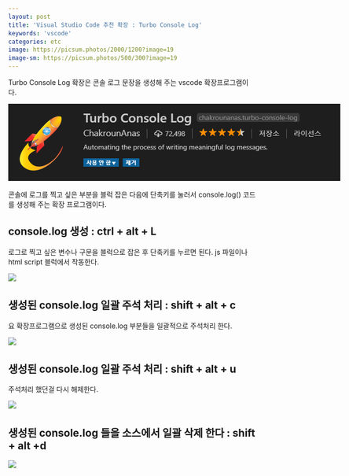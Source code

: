 ```yaml
---
layout: post
title: 'Visual Studio Code 추천 확장 : Turbo Console Log'
keywords: 'vscode'
categories: etc
image: https://picsum.photos/2000/1200?image=19
image-sm: https://picsum.photos/500/300?image=19
---
```


Turbo Console Log 확장은 콘솔 로그 문장을 생성해 주는 vscode 확장프로그램이다.

<img src="/assets/attach/201904/turbo-console-log.png" style="max-width:700px;">

콘솔에 로그를 찍고 싶은 부분을 블럭 잡은 다음에 단축키를 눌러서 console.log() 코드를 생성해 주는 확장 프로그램이다.

## console.log 생성 : ctrl + alt + L

로그로 찍고 싶은 변수나 구문을 블럭으로 잡은 후 단축키를 누르면 된다. js 파일이나 html script 블럭에서 작동한다.

<img src="https://camo.githubusercontent.com/b83125daaa0adac01f1b9c74a4d491c3465fcfc6/68747470733a2f2f696d6167652e6962622e636f2f6479737737702f696e736572745f6c6f675f6d6573736167652e676966" style="max-width:600px">

<ins class="adsbygoogle"
     style="display:block; text-align:center;"
     data-ad-layout="in-article"
     data-ad-format="fluid"
     data-ad-client="ca-pub-7073298118440059"
     data-ad-slot="8400970402"></ins>

<script>
     (adsbygoogle = window.adsbygoogle || []).push({});
</script>

## 생성된 console.log 일괄 주석 처리 : shift + alt + c

요 확장프로그램으로 생성된 console.log 부분들을 일괄적으로 주석처리 한다.

<img src="https://camo.githubusercontent.com/95d05b9a33605ec4b6aadb39d59d04b0872836fb/68747470733a2f2f696d6167652e6962622e636f2f655677544c392f636f6d6d656e745f6c6f675f6d657373616765732e676966" style="max-width:600px">

## 생성된 console.log 일괄 주석 처리 : shift + alt + u

주석처리 했던걸 다시 해제한다.

<img src="https://camo.githubusercontent.com/719fad6f4347aec1c9d8d2178af50ec767aebc2f/68747470733a2f2f696d6167652e6962622e636f2f6370397130392f756e636f6d6d656e745f6c6f675f6d657373616765732e676966" style="max-width:600px">

## 생성된 console.log 들을 소스에서 일괄 삭제 한다 : shift + alt +d

<img src="https://camo.githubusercontent.com/b07b5b62158308ed93921260ff4b4083f919e124/68747470733a2f2f696d6167652e6962622e636f2f6a76395574552f64656c6574655f616c6c5f6c6f675f6d657373616765732e676966" style="max-width:600px">

<ins class="adsbygoogle"
     style="display:block; text-align:center;"
     data-ad-layout="in-article"
     data-ad-format="fluid"
     data-ad-client="ca-pub-7073298118440059"
     data-ad-slot="8400970402"></ins>

<script>
     (adsbygoogle = window.adsbygoogle || []).push({});
</script>

